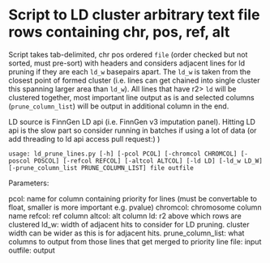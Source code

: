 # Script to LD cluster arbitrary text file rows containing chr, pos, ref, alt


Script takes tab-delimited, chr pos ordered `file` (order checked but not sorted, must pre-sort) with headers and considers adjacent lines for ld pruning if they are each `ld_w` basepairs apart. The `ld_w` is taken from the closest point of formed cluster (i.e. lines can get chained into single cluster this spanning larger area than `ld_w`).
All lines that have r2> `ld` will be clustered together, most important line output as is and selected columns (`prune_column_list`) will be output in additional column in the end.

LD source is FinnGen LD api  (i.e. FinnGen v3 imputation panel).
Hitting LD api is the slow part so consider running in batches if using a lot of data (or add threading to ld api access pull request:) )

`usage: ld_prune_lines.py [-h] [-pcol PCOL] [-chromcol CHROMCOL] [-poscol POSCOL] [-refcol REFCOL] [-altcol ALTCOL] [-ld LD] [-ld_w LD_W] [-prune_column_list PRUNE_COLUMN_LIST] file outfile`

Parameters:

  pcol: name for column containing priority for lines (must be convertable to float, smaller is more important e.g. pvalue)
  chromcol: chromosome column name
  refcol: ref column
  altcol: alt column
  ld: r2 above which rows are clustered
  ld_w: width of adjacent hits to consider for LD pruning. cluster width can be wider as this is for adjacent hits.
  prune_column_list: what columns to output from those lines that get merged to priority line
  file: input
  outfile: output
